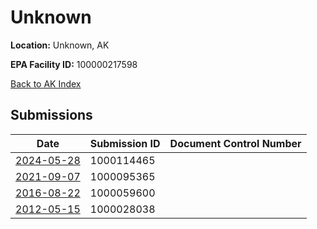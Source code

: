# Unknown

**Location:** Unknown, AK

**EPA Facility ID:** 100000217598

[Back to AK Index](../../index.md)

## Submissions

| Date | Submission ID | Document Control Number |
|------|--------------|-------------------------|
| [2024-05-28](submissions/1000114465.md) | 1000114465 |  |
| [2021-09-07](submissions/1000095365.md) | 1000095365 |  |
| [2016-08-22](submissions/1000059600.md) | 1000059600 |  |
| [2012-05-15](submissions/1000028038.md) | 1000028038 |  |
